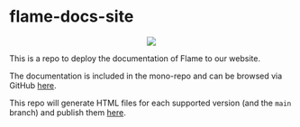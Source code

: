 # flame-docs-site

<p align="center">
  <a title="Discord" href="https://discord.gg/pxrBmy4" ><img src="https://img.shields.io/discord/509714518008528896.svg" /></a>
</p>

This is a repo to deploy the documentation of Flame to our website.

The documentation is included in the mono-repo and can be browsed via GitHub [here](https://github.com/flame-engine/flame/tree/main/doc).

This repo will generate HTML files for each supported version (and the `main` branch) and publish them [here](https://docs.flame-engine.org).

